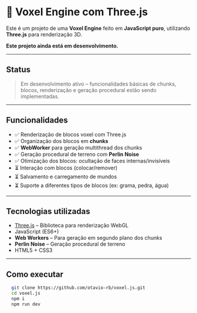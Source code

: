 # 🧱 Voxel Engine com Three.js

Este é um projeto de uma **Voxel Engine** feito em **JavaScript puro**, utilizando **Three.js** para renderização 3D.

 **Este projeto ainda está em desenvolvimento.**

---

## Status

> Em desenvolvimento ativo – funcionalidades básicas de chunks, blocos, renderização e geração procedural estão sendo implementadas.

---

## Funcionalidades

- ✅ Renderização de blocos voxel com Three.js
- ✅ Organização dos blocos em **chunks**
- ✅ **WebWorker** para geração multithread dos chunks
- ✅ Geração procedural de terreno com **Perlin Noise**
- ✅ Otimização dos blocos: ocultação de faces internas/invisíveis
- ⏳ Interação com blocos (colocar/remover)
- ⏳ Salvamento e carregamento de mundos
- ⏳ Suporte a diferentes tipos de blocos (ex: grama, pedra, água)


---

## Tecnologias utilizadas

- [Three.js](https://threejs.org/) – Biblioteca para renderização WebGL
- JavaScript (ES6+)
- **Web Workers** – Para geração em segundo plano dos chunks
- **Perlin Noise** – Geração procedural de terreno
- HTML5 + CSS3

---

## Como executar

```bash
  git clone https://github.com/otavio-rb/voxel.js.git
  cd voxel.js
  npm i
  npm run dev
```